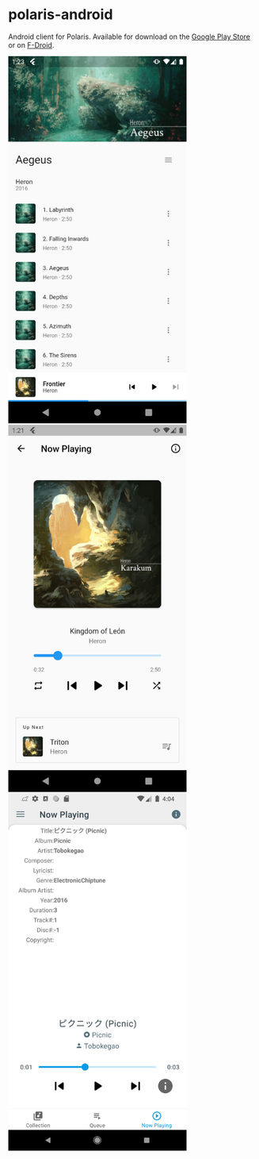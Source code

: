 # polaris-android
Android client for Polaris. Available for download on the [Google Play Store](https://play.google.com/store/apps/details?id=agersant.polaris) or on [F-Droid](https://f-droid.org/packages/agersant.polaris/).

<img width="360" src="res/screenshot_album_view.png?raw=true"/>
<img width="360" src="res/screenshot_player.png?raw=true"/>
<img width="360" src="res/screenshot_extended_track_info.png?raw=true"/>
